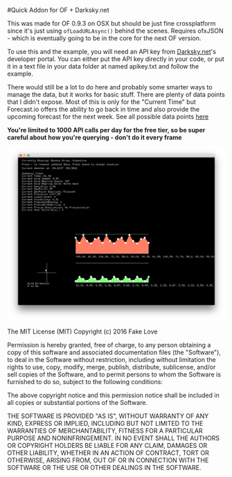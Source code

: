 #Quick Addon for OF + Darksky.net

This was made for OF 0.9.3 on OSX but should be just fine crossplatform since it's just using `ofLoadURLAsync()` behind the scenes. Requires ofxJSON - which is eventually going to be in the core for the next OF version.

To use this and the example, you will need an API key from [Darksky.net](https://darksky.net/dev/docs)'s developer portal. You can either put the API key directly in your code, or put it in a text file in your data folder at named apikey.txt and follow the example.

There would still be a lot to do here and probably some smarter ways to manage the data, but it works for basic stuff. There are plenty of data points that I didn't expose. Most of this is only for the "Current Time" but Forecast.io offers the ability to go back in time and also provide the upcoming forecast for the next week. See all possible data points [here](https://developer.forecast.io/docs/v2)

**You're limited to 1000 API calls per day for the free tier, so be super careful about how you're querying - don't do it every frame**

![Screenshot](screenshot.png)

The MIT License (MIT) Copyright (c) 2016 Fake Love

Permission is hereby granted, free of charge, to any person obtaining a copy of this software and associated documentation files (the "Software"), to deal in the Software without restriction, including without limitation the rights to use, copy, modify, merge, publish, distribute, sublicense, and/or sell copies of the Software, and to permit persons to whom the Software is furnished to do so, subject to the following conditions:

The above copyright notice and this permission notice shall be included in all copies or substantial portions of the Software.

THE SOFTWARE IS PROVIDED "AS IS", WITHOUT WARRANTY OF ANY KIND, EXPRESS OR IMPLIED, INCLUDING BUT NOT LIMITED TO THE WARRANTIES OF MERCHANTABILITY, FITNESS FOR A PARTICULAR PURPOSE AND NONINFRINGEMENT. IN NO EVENT SHALL THE AUTHORS OR COPYRIGHT HOLDERS BE LIABLE FOR ANY CLAIM, DAMAGES OR OTHER LIABILITY, WHETHER IN AN ACTION OF CONTRACT, TORT OR OTHERWISE, ARISING FROM, OUT OF OR IN CONNECTION WITH THE SOFTWARE OR THE USE OR OTHER DEALINGS IN THE SOFTWARE.